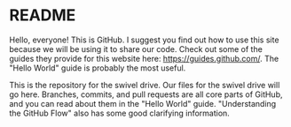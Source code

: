 # README

Hello, everyone! This is GitHub. I suggest you find out how to use this site because we will be using it to share our code. Check out some of the guides they provide for this website here: https://guides.github.com/. The "Hello World" guide is probably the most useful. 

This is the repository for the swivel drive. Our files for the swivel drive will go here. Branches, commits, and pull requests are all core parts of GitHub, and you can read about them in the "Hello World" guide. "Understanding the GitHub Flow" also has some good clarifying information.
